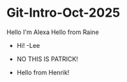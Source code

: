 # Git-Intro-Oct-2025

Hello I'm Alexa
Hello from Raine
- Hi! -Lee

- NO THIS IS PATRICK!
- Hello from Henrik!
